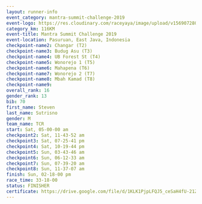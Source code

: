 ```yaml
---
layout: runner-info 
event_category: mantra-summit-challenge-2019 
event-logo: https://res.cloudinary.com/raceyaya/image/upload/v1569072809/logo/mantra-image_segrbx.jpg
category_km: 116KM 
event-title: Mantra Summit Challenge 2019 
event-location: Pasuruan, East Java, Indonesia 
checkpoint-name2: Changar (T2) 
checkpoint-name3: Budug Asu (T3) 
checkpoint-name4: UB Forest St (T4) 
checkpoint-name5: Wonorejo 1 (T5) 
checkpoint-name6: Mahapena (T6) 
checkpoint-name7: Wonorejo 2 (T7) 
checkpoint-name8: Mbah Kamad (T8) 
checkpoint-name9: 
overall_rank: 16
gender_rank: 13
bib: 70
first_name: Steven
last_name: Sutrisno
gender: M
team_name: TCR
start: Sat, 05-00-00 am
checkpoint2: Sat, 11-43-52 am
checkpoint3: Sat, 07-25-41 pm
checkpoint4: Sat, 10-19-44 pm
checkpoint5: Sun, 03-43-46 am
checkpoint6: Sun, 06-12-33 am
checkpoint7: Sun, 07-39-20 am
checkpoint8: Sun, 11-37-07 am
finish: Sun, 02-18-00 pm
race_time: 33-18-00
status: FINISHER
certificate: https://drive.google.com/file/d/1KLK1PjpLFQJ5_ceSaH4fU-21ZKptFfye/view?usp=sharing
---
```

